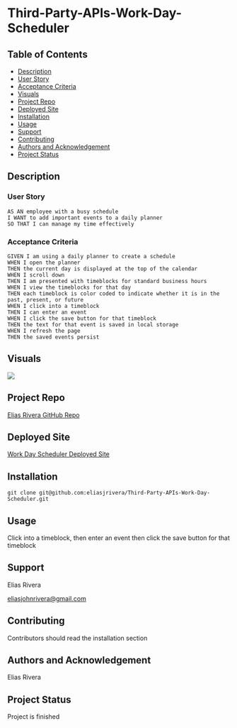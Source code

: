 # Third-Party-APIs-Work-Day-Scheduler

## Table of Contents
- [Description](#description)
- [User Story](#user-story)
- [Acceptance Criteria](#acceptance-criteria)
- [Visuals](#visuals)
- [Project Repo](#project-repo)
- [Deployed Site](#deployed-site)
- [Installation](#installation)
- [Usage](#usage)
- [Support](#support)
- [Contributing](#contributing)
- [Authors and Acknowledgement](#authors-and-acknowledgement)
- [Project Status](#project-status)

## Description
  
### User Story
  
```
AS AN employee with a busy schedule
I WANT to add important events to a daily planner
SO THAT I can manage my time effectively
```
  
### Acceptance Criteria
  
``` 
GIVEN I am using a daily planner to create a schedule
WHEN I open the planner
THEN the current day is displayed at the top of the calendar
WHEN I scroll down
THEN I am presented with timeblocks for standard business hours
WHEN I view the timeblocks for that day
THEN each timeblock is color coded to indicate whether it is in the past, present, or future
WHEN I click into a timeblock
THEN I can enter an event
WHEN I click the save button for that timeblock
THEN the text for that event is saved in local storage
WHEN I refresh the page
THEN the saved events persist
```

## Visuals
![](./gif/app.gif)

## Project Repo
[Elias Rivera GitHub Repo](https://github.com/eliasjrivera/Third-Party-APIs-Work-Day-Scheduler)

## Deployed Site
[Work Day Scheduler Deployed Site](https://eliasjrivera.github.io/Third-Party-APIs-Work-Day-Scheduler/)

## Installation
`git clone git@github.com:eliasjrivera/Third-Party-APIs-Work-Day-Scheduler.git`
  
## Usage
  
Click into a timeblock, then enter an event then click the save button for that timeblock

## Support
Elias Rivera

eliasjohnrivera@gmail.com

## Contributing
Contributors should read the installation section

## Authors and Acknowledgement
Elias Rivera

## Project Status
Project is finished
